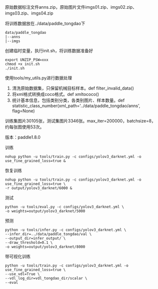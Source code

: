 

原始数据标注文件anns.zip，原始图片文件imgs01.zip、imgs02.zip、imgs03.zip、imgs04.zip

将训练数据放在../data/paddle_tongdao下

```
data/paddle_tongdao
|--anns
|--imgs
```
创建临时变量，执行init.sh，将训练数据准备好
```
export UNZIP_PSW=xxx
chmod +x init.sh
./init.sh
``` 

使用tools/my_utils.py进行数据处理
1. 清洗原始数据集，只保留机械目标样本。def filter_invalid_data()
2. 将xml格式转换成coco格式。def xmltococo()
2. 统计基本信息，包括类别分类，各类别图片、样本数量。def statistic_class_number(xml_path='../data/paddle_tongdao/anns', flag=None)

训练集图片30105张，测试集图片3346张。max_iter=200000，batchsize=8，约每张图使用53次。

版本：paddle1.8.0

训练
```
nohup python -u tools/train.py -c configs/yolov3_darknet.yml -o use_fine_grained_loss=true &
```
恢复训练
```
nohup python -u tools/train.py -c configs/yolov3_darknet.yml -o use_fine_grained_loss=true \
-r output/yolov3_darknet/6000 &
```
测试
```
python -u tools/eval.py -c configs/yolov3_darknet.yml \
-o weights=output/yolov3_darknet/5000
```
预测
```
python -u tools/infer.py -c configs/yolov3_darknet.yml \
--infer_dir=../data/paddle_tongdao/val \
--output_dir=infer_output/ \
--draw_threshold=0.1 \
-o weights=output/yolov3_darknet/8000
```
带可视化训练
```
python -u tools/train.py -c configs/yolov3_darknet.yml -o use_fine_grained_loss=true \
--use_vdl=True \
--vdl_log_dir=vdl_tongdao_dir/scalar \
--eval
```